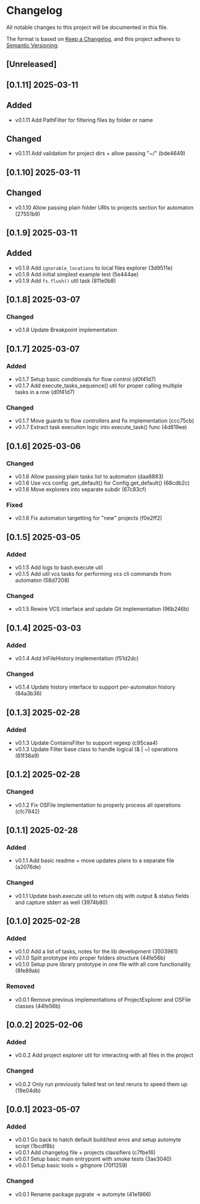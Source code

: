 # Changelog

All notable changes to this project will be documented in this file.

The format is based on [Keep a Changelog](https://keepachangelog.com/en/1.1.0/),
and this project adheres to [Semantic Versioning](https://semver.org/spec/v2.0.0.html).

## [Unreleased]

## [0.1.11] 2025-03-11

## Added

- v0.1.11 Add PathFilter for filtering files by folder or name

## Changed

- v0.1.11 Add validation for project dirs + allow passing "~/" (bde4649)

## [0.1.10] 2025-03-11

## Changed

- v0.1.10 Allow passing plain folder URIs to projects section for automaton (27551b9)

## [0.1.9] 2025-03-11

## Added

- v0.1.9 Add `ignorable_locations` to local files explorer (3d9511e)
- v0.1.9 Add initial simplest example test (5e444ae)
- v0.1.9 Add `fs.flush()` util task (811e0b8)

## [0.1.8] 2025-03-07

### Changed

- v0.1.8 Update Breakpoint implementation

## [0.1.7] 2025-03-07

### Added

- v0.1.7 Setup basic conditionals for flow control (d0f41d7)
- v0.1.7 Add execute_tasks_sequence() util for proper calling multiple tasks in a row (d0f41d7)

### Changed

- v0.1.7 Move guards to flow controllers and fix implementation (ccc75cb)
- v0.1.7 Extract task execution logic into execute_task() func (4d819ee)

## [0.1.6] 2025-03-06

### Changed

- v0.1.6 Allow passing plain tasks list to automaton (daa6883)
- v0.1.6 Use vcs config .get_default() for Config.get_default() (68cdb2c)
- v0.1.6 Move explorers into separate subdir (67c83cf)

### Fixed

- v0.1.6  Fix automaton targetting for "new" projects (f0e2ff2)

## [0.1.5] 2025-03-05

### Added

- v0.1.5 Add logs to bash.execute util
- v0.1.5 Add util vcs tasks for performing vcs cli commands from automaton (58d7208)

### Changed

- v0.1.5 Rewire VCS interface and update Git implementation (96b246b)

## [0.1.4] 2025-03-03

### Added

- v0.1.4 Add InFileHistory implementation (f51d2dc)

### Changed

- v0.1.4 Update history interface to support per-automaton history (84a3b36)

## [0.1.3] 2025-02-28

### Added

- v0.1.3 Update ContainsFilter to support regexp (c95caa4)
- v0.1.3 Update Filter base class to handle logical (& | ~) operations (61f38a9)

## [0.1.2] 2025-02-28

### Changed

- v0.1.2 Fix OSFile implementation to properly process all operations (cfc7842)

## [0.1.1] 2025-02-28

### Added

- v0.1.1 Add basic readme + move updates plans to a separate file (a2076de)

### Changed

- v0.1.1 Update bash.execute util to return obj with output & status fields and capture stderr as well (3974b80)

## [0.1.0] 2025-02-28

### Added

- v0.1.0 Add a list of tasks, notes for the lib development (3503961)
- v0.1.0 Split prototype into proper folders structure (44fe56b)
- v0.1.0 Setup pure library prototype in one file with all core functionality (8fe89ab)

### Removed

- v0.0.1 Remove previous implementations of ProjectExplorer and OSFile classes (44fe56b)

## [0.0.2] 2025-02-06

### Added
- v0.0.2 Add project explorer util for interacting with all files in the project

### Changed
- v0.0.2 Only run previously failed test on test reruns to speed them up (19e04db)

## [0.0.1] 2023-05-07

### Added
- v0.0.1 Go back to hatch default build/test envs and setup automyte script (1bcdf8b)
- v0.0.1 Add changelog file + projects classifiers (c7fbe16)
- v0.0.1 Setup basic main entrypoint with smoke tests (3ae3040)
- v0.0.1 Setup basic tools + gitignore (70f1259)

### Changed
- v0.0.1 Rename package pygrate -> automyte (41e1966)
